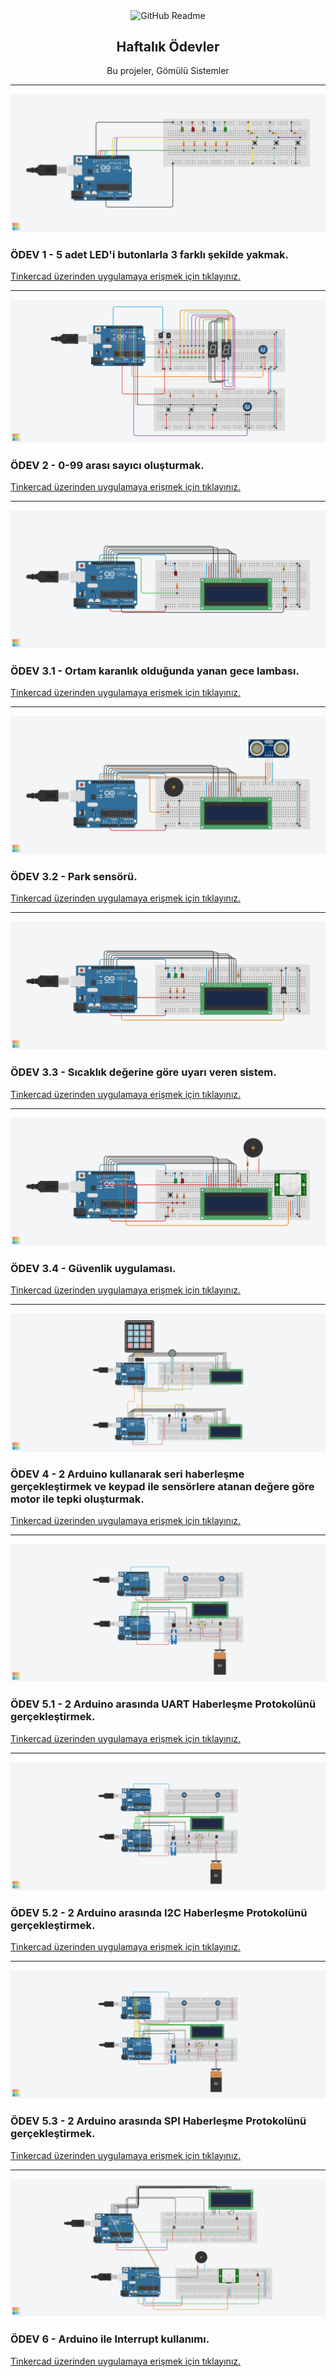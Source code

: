 <p align="center">
 <img width="99px" height="75px" src="https://github.com/nejlasahin/gomulu_sistemler/blob/main/README/logo.png" align="center" alt="GitHub Readme" />
 <h2 align="center">Haftalık Ödevler</h2>
 <p align="center">Bu projeler, Gömülü Sistemler</p>
</p>

---
![](./odev_1/circuit-design/odev1.png)
### ÖDEV 1 - 5 adet LED'i butonlarla 3 farklı şekilde yakmak.
[Tinkercad üzerinden uygulamaya erişmek için tıklayınız.](https://www.tinkercad.com/things/2Bv68uwMsGA)

---
![](./odev_2/circuit-design/odev2.png)
### ÖDEV 2 - 0-99 arası sayıcı oluşturmak.
[Tinkercad üzerinden uygulamaya erişmek için tıklayınız.](https://www.tinkercad.com/things/hBaAnGTJzfU)

---
![](./odev_3/circuit-design/odev3.1.png)
### ÖDEV 3.1 - Ortam karanlık olduğunda yanan gece lambası.
[Tinkercad üzerinden uygulamaya erişmek için tıklayınız.](https://www.tinkercad.com/things/1VxzkJ0X3Xy)

---
![](./odev_3/circuit-design/odev3.2.png)
### ÖDEV 3.2 - Park sensörü.
[Tinkercad üzerinden uygulamaya erişmek için tıklayınız.](https://www.tinkercad.com/things/2nonT9hfrXY)

---
![](./odev_3/circuit-design/odev3.3.png)
### ÖDEV 3.3 - Sıcaklık değerine göre uyarı veren sistem.
[Tinkercad üzerinden uygulamaya erişmek için tıklayınız.](https://www.tinkercad.com/things/lmTA46y3VdH)

---
![](./odev_3/circuit-design/odev3.4.png)
### ÖDEV 3.4 - Güvenlik uygulaması.
[Tinkercad üzerinden uygulamaya erişmek için tıklayınız.](https://www.tinkercad.com/things/jB9YJtYYfDs)

---
![](./odev_4/circuit-design/odev4.png)
### ÖDEV 4 - 2 Arduino kullanarak seri haberleşme gerçekleştirmek ve keypad ile sensörlere atanan değere göre motor ile tepki oluşturmak.
[Tinkercad üzerinden uygulamaya erişmek için tıklayınız.](https://www.tinkercad.com/things/1LL5ltj1nSQ)

---
![](./odev_5/circuit-design/odev5.1-UART.png)
### ÖDEV 5.1 - 2 Arduino arasında UART Haberleşme Protokolünü gerçekleştirmek.
[Tinkercad üzerinden uygulamaya erişmek için tıklayınız.](https://www.tinkercad.com/things/1lzECLQex5D)

---
![](./odev_5/circuit-design/odev5.2-I2C.png)
### ÖDEV 5.2 - 2 Arduino arasında I2C Haberleşme Protokolünü gerçekleştirmek.
[Tinkercad üzerinden uygulamaya erişmek için tıklayınız.](https://www.tinkercad.com/things/086rEkfoqCF)

---
![](./odev_5/circuit-design/odev5.3-SPI.png)
### ÖDEV 5.3 - 2 Arduino arasında SPI Haberleşme Protokolünü gerçekleştirmek.
[Tinkercad üzerinden uygulamaya erişmek için tıklayınız.](https://www.tinkercad.com/things/6L13HKU74am)

---
![](./odev_6/circuit-design/odev6.png)
### ÖDEV 6 - Arduino ile Interrupt kullanımı.
[Tinkercad üzerinden uygulamaya erişmek için tıklayınız.](https://www.tinkercad.com/things/bMrVa27EZGm)
